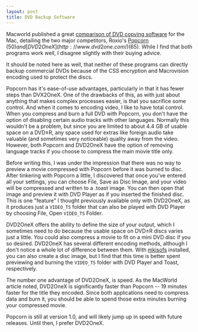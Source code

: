 ```yaml
---
layout: post
title: DVD Backup Software
---
```

Macworld published a great [comparison of DVD copying software](http://www.macworld.com/2005/03/reviews/dvdcopy/index.php?lsrc=mwrss-0305) for the Mac, detailing the two major competitors, Roxio's [Popcorn](http://www.roxio.com/en/products/popcorn/index.jhtml) ($50) and [DVD2OneX](http://www.dvd2one.com/) ($65).  While I find that both programs work well, I disagree slightly with their buying advice.

It should be noted here as well, that neither of these programs can directly backup commercial DVDs because of the CSS encryption and Macrovision encoding used to protect the discs.

Popcorn has it's ease-of-use advantages, particularly in that it has fewer steps than DVX2OneX.  One of the drawbacks of this, as with just about anything that makes complex processes easier, is that you sacrifice some control.  And when it comes to encoding video, I like to have total control.  When you compress and burn a full DVD with Popcorn, you don't have the option of disabling certain audio tracks with other languages.  Normally this wouldn't be a problem, but since you are limited to about 4.4 GB of usable space on a DVD±R, any space used for extras like foreign audio take valuable (and sometimes very noticeable) quality away from the video.  However, both Popcorn and DVD2OneX have the option of removing language tracks if you choose to compress the main movie title only.

Before writing this, I was under the impression that there was no way to preview a movie compressed with Popcorn before it was burned to disc.  After tinkering with Popcorn a little, I discovered that once you've entered all your settings, you can choose File, Save as Disc Image, and your video will be compressed and written to a .toast image.  You can then open that image and preview it with DVD Player as if you inserted the finished disc.  This is one "feature" I thought previously available only with DVD2OneX, as it produces just a `VIDEO_TS` folder that can also be played with DVD Player by choosing File, Open `VIDEO_TS` Folder.

DVD2OneX offers the ability to define the size of your output, which I sometimes need to do because the usable space on DVD±R discs varies just a little.  You could also compress a movie to fit on a mini DVD disc if you so desired.  DVD2OneX has several different encoding methods, although I don't notice a whole lot of difference between them.  With [mkisofs](http://fink.sourceforge.net/pdb/package.php/mkisofs) installed, you can also create a disc image, but I find that this time is better spent previewing and burning the `VIDEO_TS` folder with DVD Player and Toast, respectively.

The number one advantage of DVD2OneX, is speed.  As the MacWorld article noted, DVD2OneX is significantly faster than Popcorn -- 19 minutes faster for the title they encoded.  Since both applications need to compress data and burn it, you should be able to spend those extra minutes burning your compressed movie.

Popcorn is still at version 1.0, and will likely jump up in speed with future releases.  Until then, I prefer DVD2OneX.
